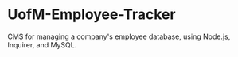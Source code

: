 # UofM-Employee-Tracker
CMS for managing a company's employee database, using Node.js, Inquirer, and MySQL.
